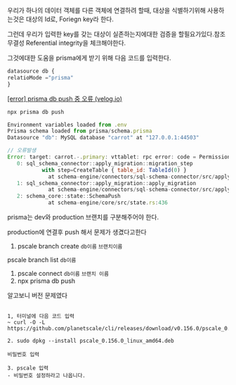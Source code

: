 

우리가 하나의 데이터 객체를 다른 객체에 연결하려 할때, 
대상을 식별하기위해 사용하는것은 대상의 Id로, Foriegn key라 한다.

그런데 우리가 입력한 key를 갖는 대상이 실존하는지에대한 검증을 할필요가있다.참조 무결성 Referential integrity을 체크해야한다.

그것에대한 도움을 prisma에게 받기 위해 다음 코드를 입력한다.


```js
datasource db {
relatioMode ="prisma"
}
```

[[error] prisma db push 중 오류 (velog.io)](https://velog.io/@rlorxl/prisma-db-push-%EC%97%90%EB%9F%AC-%ED%95%B4%EA%B2%B0)
```js
npx prisma db push

Environment variables loaded from .env
Prisma schema loaded from prisma/schema.prisma
Datasource "db": MySQL database "carrot" at "127.0.0.1:44503"

// 오류발생
Error: target: carrot.-.primary: vttablet: rpc error: code = PermissionDenied desc = DDL command denied to user 'planetscale-reader' for table 'User' (ACL check error) (CallerID: planetscale-reader)
   0: sql_schema_connector::apply_migration::migration_step
           with step=CreateTable { table_id: TableId(0) }
             at schema-engine/connectors/sql-schema-connector/src/apply_migration.rs:21
   1: sql_schema_connector::apply_migration::apply_migration
             at schema-engine/connectors/sql-schema-connector/src/apply_migration.rs:10
   2: schema_core::state::SchemaPush
             at schema-engine/core/src/state.rs:436
```

prisma는 dev와 production 브랜치를 구분해주어야 한다.

production에 연결후 push 해서 문제가 생겼다고한다

1. pscale branch create `db이름` `브랜치이름`

pscale branch list `db이름`
1. pscale connect `db이름` `브랜치 이름`
2. npx prisma db push


알고보니 버전 문제였다
```
  
1, 터미널에 다음 코드 입력  
~ curl -O -L https://github.com/planetscale/cli/releases/download/v0.156.0/pscale_0.156.0_linux_amd64.deb  
  
2. sudo dpkg --install pscale_0.156.0_linux_amd64.deb  
  
비밀번호 입력  
  
3. pscale 입력  
- 비밀번호 설정하라고 나옵니다.
```